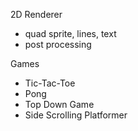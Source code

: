 

2D Renderer
- quad sprite, lines, text
- post processing


Games
- Tic-Tac-Toe
- Pong
- Top Down Game
- Side Scrolling Platformer